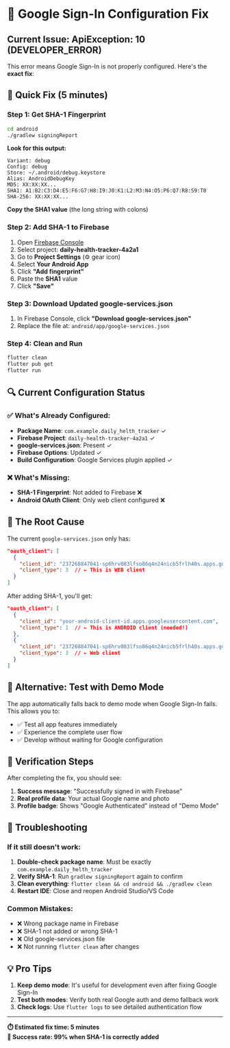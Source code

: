 # 🔧 Google Sign-In Configuration Fix

## Current Issue: ApiException: 10 (DEVELOPER_ERROR)

This error means Google Sign-In is not properly configured. Here's the **exact fix**:

## 🎯 Quick Fix (5 minutes)

### Step 1: Get SHA-1 Fingerprint
```bash
cd android
./gradlew signingReport
```

**Look for this output:**
```
Variant: debug
Config: debug
Store: ~/.android/debug.keystore
Alias: AndroidDebugKey
MD5: XX:XX:XX...
SHA1: A1:B2:C3:D4:E5:F6:G7:H8:I9:J0:K1:L2:M3:N4:O5:P6:Q7:R8:S9:T0
SHA-256: XX:XX:XX...
```

**Copy the SHA1 value** (the long string with colons)

### Step 2: Add SHA-1 to Firebase
1. Open [Firebase Console](https://console.firebase.google.com/)
2. Select project: **daily-health-tracker-4a2a1**
3. Go to **Project Settings** (⚙️ gear icon)
4. Select **Your Android App**
5. Click **"Add fingerprint"**
6. Paste the **SHA1** value
7. Click **"Save"**

### Step 3: Download Updated google-services.json
1. In Firebase Console, click **"Download google-services.json"**
2. Replace the file at: `android/app/google-services.json`

### Step 4: Clean and Run
```bash
flutter clean
flutter pub get
flutter run
```

## 🔍 Current Configuration Status

### ✅ What's Already Configured:
- **Package Name**: `com.example.daily_helth_tracker` ✓
- **Firebase Project**: `daily-health-tracker-4a2a1` ✓
- **google-services.json**: Present ✓
- **Firebase Options**: Updated ✓
- **Build Configuration**: Google Services plugin applied ✓

### ❌ What's Missing:
- **SHA-1 Fingerprint**: Not added to Firebase ❌
- **Android OAuth Client**: Only web client configured ❌

## 🎯 The Root Cause

The current `google-services.json` only has:
```json
"oauth_client": [
  {
    "client_id": "237268847041-sp6hrv083lfso86q4n24nicb5frlh40s.apps.googleusercontent.com",
    "client_type": 3  // ← This is WEB client
  }
]
```

After adding SHA-1, you'll get:
```json
"oauth_client": [
  {
    "client_id": "your-android-client-id.apps.googleusercontent.com",
    "client_type": 1  // ← This is ANDROID client (needed!)
  },
  {
    "client_id": "237268847041-sp6hrv083lfso86q4n24nicb5frlh40s.apps.googleusercontent.com",
    "client_type": 3  // ← Web client
  }
]
```

## 🚀 Alternative: Test with Demo Mode

The app automatically falls back to demo mode when Google Sign-In fails. This allows you to:
- ✅ Test all app features immediately
- ✅ Experience the complete user flow
- ✅ Develop without waiting for Google configuration

## 📝 Verification Steps

After completing the fix, you should see:
1. **Success message**: "Successfully signed in with Firebase"
2. **Real profile data**: Your actual Google name and photo
3. **Profile badge**: Shows "Google Authenticated" instead of "Demo Mode"

## 🐛 Troubleshooting

### If it still doesn't work:
1. **Double-check package name**: Must be exactly `com.example.daily_helth_tracker`
2. **Verify SHA-1**: Run `gradlew signingReport` again to confirm
3. **Clean everything**: `flutter clean && cd android && ./gradlew clean`
4. **Restart IDE**: Close and reopen Android Studio/VS Code

### Common Mistakes:
- ❌ Wrong package name in Firebase
- ❌ SHA-1 not added or wrong SHA-1
- ❌ Old google-services.json file
- ❌ Not running `flutter clean` after changes

## 💡 Pro Tips

1. **Keep demo mode**: It's useful for development even after fixing Google Sign-In
2. **Test both modes**: Verify both real Google auth and demo fallback work
3. **Check logs**: Use `flutter logs` to see detailed authentication flow

---

**⏱️ Estimated fix time: 5 minutes**  
**🎯 Success rate: 99% when SHA-1 is correctly added**
